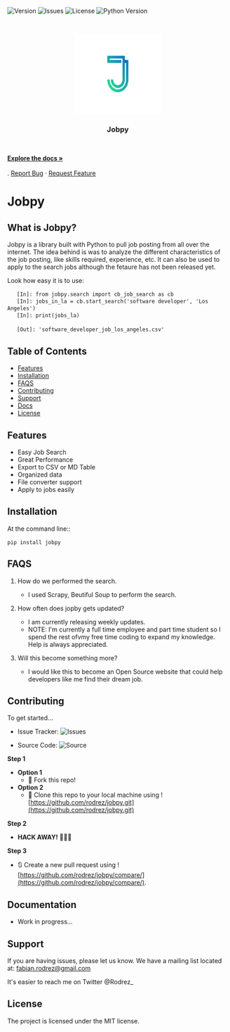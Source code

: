 <!-- PROJECT SHIELDS -->
<!--
*** I'm using markdown "reference style" links for readability.
*** Reference links are enclosed in brackets [ ] instead of parentheses ( ).
*** See the bottom of this document for the declaration of the reference variables
*** for contributors-url, forks-url, etc. This is an optional, concise syntax you may use.
*** https://www.markdownguide.org/basic-syntax/#reference-style-links
-->
![Version](https://badge.fury.io/gh/rodrez%2FJobs-and-Skills.svg)
![Issues](https://img.shields.io/github/issues/rodrez/jobpy)
![License](https://img.shields.io/badge/License-MIT-yellow.svg)
![Python Version](https://img.shields.io/pypi/pyversions/jobpy)



<!-- PROJECT LOGO -->
<br />
<p align="center">
  <a href="https://github.com/rodrez/jobpy">
    <img src="800x600px-j_png.png" alt="Logo" width="200px" height="180px">
  </a>
  <h3 align="center">Jobpy</h3>
<br />
  
  <p align="center">
   
   <a href="https://github.com/rodrez/jobpy/blob/master/README.md#Documentation"><strong>Explore the docs »</strong></a>
    <br />
    <br />
    .
    <a href="https://github.com/rodrez/jobpy/issues">Report Bug</a>
    ·
    <a href="https://github.com/rodrez/jobpy/issues">Request Feature</a>
  </p>
</p>





Jobpy
========

What is Jobpy?
--------------

Jobpy is a library built with Python to pull job posting from all over the internet.
The idea behind is was to analyze the different characteristics of the job posting, like
skills required, experience, etc. It can also be used to apply to the search jobs although
the fetaure has not been released yet.


Look how easy it is to use:

```
   [In]: from jobpy.search import cb_job_search as cb
   [In]: jobs_in_la = cb.start_search('software developer', 'Los Angeles')
   [In]: print(jobs_la)
   
   [Out]: 'software_developer_job_los_angeles.csv'
```
>>>>

Table of Contents
-----------------

- [Features](#Features)
- [Installation](#Installation)
- [FAQS](#FAQS)
- [Contributing](#Contributing)
- [Support](#Support)
- [Docs](#Documentation)
- [License](#License)

Features
--------

- Easy Job Search
- Great Performance
- Export to CSV or MD Table
- Organized data
- File converter support
- Apply to jobs easily

>>>>

Installation
------------

At the command line::

    pip install jobpy

>>>>

FAQS
----

1. How do we performed the search.

   - I used Scrapy, Beutiful Soup to perform the search.

2. How often does jopby gets updated?

   - I am currently releasing weekly updates.
   - NOTE: I'm currently a full time employee and part time student so I spend the rest ofvmy free time coding to expand my knowledge. Help is always appreciated.

3. Will this become something more?

   - I would like this to become an Open Source website that could help developers like me find their dream job.

>>>>

Contributing
------------

   To get started...

- Issue Tracker: ![Issues](github.com/rodrez/jobpy/issues)

- Source Code: ![Source](github.com/rodrez/jobpy)

**Step 1**

- **Option 1**
    - 🍴 Fork this repo!
- **Option 2**
    - 👯 Clone this repo to your local machine using ![https://github.com/rodrez/jobpy.git](https://github.com/rodrez/jobpy.git)

**Step 2**

- **HACK AWAY!** 🔨🔨🔨

**Step 3**

- 🔃 Create a new pull request using ![https://github.com/rodrez/jobpy/compare/](https://github.com/rodrez/jobpy/compare/).

>>>>

Documentation
-------------

- Work in progress...


>>>>
Support
-------

If you are having issues, please let us know.
We have a mailing list located at: fabian.rodrez@gmail.com

It's easier to reach me on Twitter @Rodrez_

License
-------

The project is licensed under the MIT license.
